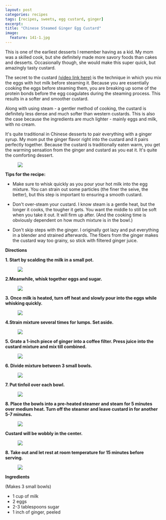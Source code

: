 ```yaml
---
layout: post
categories: recipes
tags: [recipes, sweets, egg custard, ginger]
excerpt: 
title: "Chinese Steamed Ginger Egg Custard"
image:
  feature: 141-1.jpg
---
```


This is one of the earliest desserts I remember having as a kid.  My mom was a skilled cook, but she  definitely made more savory foods than cakes and desserts.  Occasionally though, she would make this super quick, but amazingly tasty custard.

The secret to the custard [(video link here)](http://eastmeetskitchen.com/videos/chinese-steamed-ginger-egg-custard.html) is the technique in which you mix the eggs with hot milk  before steaming it. Because you are essentially cooking the eggs before steaming them, you are breaking up some of the protein bonds before the egg coagulates during the steaming process. This results in a softer and smoother custard.  

Along with using steam - a gentler method of cooking, the custard is definitely less dense and much softer than western custards.  This is also the case because the ingredients are much lighter - mainly eggs and milk, with no cream.  

It's quite traditional in Chinese desserts to pair everything with a ginger syrup.  My mom put the ginger flavor right into the custard and it pairs perfectly together.  Because the custard is traditionally eaten warm, you get the warming sensation from the ginger and custard as you eat it.  It's quite the comforting dessert.

<figure> <img src='/images/141-10.jpg'> </figure>


__Tips for the recipe:__

- Make sure to whisk quickly as you pour your hot milk into the egg mixture.  You can strain out some particles (the finer the seive, the better), but this step is important to ensuring a smooth custard.

- Don't over-steam your custard.  I know steam is a gentle heat, but the longer it cooks, the tougher it gets.  You want the middle to still be soft when you take it out.  It will firm up after. (And the cooking time is obviously dependent on how much mixture is in the bowl.)

- Don't skip steps with the ginger.  I originally got lazy and put everything in a blender and strained afterwards.  The fibers from the ginger makes the custard way too grainy, so stick with filtered ginger juice.

__Directions__

__1. Start by scalding the milk in a small pot.__

<figure> <img src='/images/141-2.jpg'> </figure>

__2.Meanwhile, whisk together eggs and sugar.__

<figure> <img src='/images/141-3.jpg'> </figure>

__3. Once milk is heated, turn off heat and slowly pour into the eggs while whisking quickly.__

<figure> <img src='/images/141-3a.jpg'> </figure>

__4.Strain mixture several times for lumps. Set aside.__

<figure> <img src='/images/141-4.jpg'> </figure>


__5. Grate a 1-inch piece of ginger into a coffee filter.  Press juice into the custard mixture and mix till combined.__

<figure> <img src='/images/141-4a.jpg'> </figure>

__6. Divide mixture between 3 small bowls.__

<figure> <img src='/images/141-5.jpg'> </figure>

__7. Put tinfoil over each bowl.__

<figure> <img src='/images/141-6.jpg'> </figure>

__8.  Place the bowls into a pre-heated steamer and steam for 5 minutes over medium heat.  Turn off the steamer and leave custard in for another 5-7 minutes.__

<figure> <img src='/images/141-7.jpg'> </figure>

__Custard will be wobbly in the center.__
<figure> <img src='/images/141-8.jpg'> </figure>

__8.  Take out and let rest at room temperature for 15 minutes before serving.__

<figure> <img src='/images/141-9.jpg'> </figure>


<section class='recipe'>
<p> <strong>Ingredients</strong></p>

<p> (Makes 3 small bowls)</p>

<ul><li>1 cup of milk</li><li>2 eggs</li><li>2-3 tablespoons sugar</li><li>1 inch of ginger, peeled</li></ul></section>